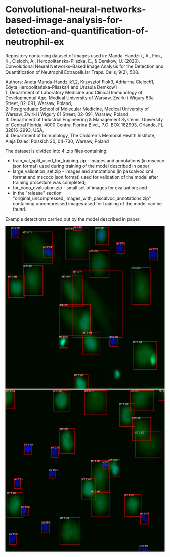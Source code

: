 # Convolutional-neural-networks-based-image-analysis-for-detection-and-quantification-of-neutrophil-ex
Repository containing dataset of images used in:
Manda-Handzlik, A., Fiok, K., Cieloch, A., Heropolitanska-Pliszka, E., & Demkow, U. (2020). Convolutional Neural Networks–Based Image Analysis for the Detection and Quantification of Neutrophil Extracellular Traps. Cells, 9(2), 508.</br>

Authors:
Aneta Manda-Handzlik1,2, Krzysztof Fiok3, Adrianna Cieloch1, Edyta Heropolitańska-Pliszka4 and Urszula Demkow1 </br>
1: Department of Laboratory Medicine and Clinical Immunology of Developmental Age, Medical University of Warsaw, Zwirki i Wigury 63a Street, 02-091, Warsaw, Poland,</br>
2: Postgraduate School of Molecular Medicine, Medical University of Warsaw, Zwirki i Wigury 61 Street, 02-091, Warsaw, Poland,</br>
3: Department of Industrial Engineering & Management Systems, University of Central Florida, 4000 Central Florida Blvd., P.O. BOX 162993, Orlando, FL 32816-2993, USA,</br>
4: Department of Immunology, The Children's Memorial Health Institute, Aleja Dzieci Polskich 20, 04-730, Warsaw, Poland </br>

The dataset is divided into 4 .zip files containing:
- train_val_split_used_for_training.zip - images and annotations (in mscoco json format) used during training of the model described in paper;
- large_validation_set.zip - images and annotations (in pascalvoc xml format and mscoco json format) used for validation of the model after training procedure was completed;
- for_coco_evaluation.zip - small set of images for evaluation; and
- in the "release" section "original_uncompressed_images_with_pascalvoc_annotations.zip" containing uncompressed images used for training of the model can be found.

Example detections carried out by the model described in paper:

<img src="https://github.com/krzysztoffiok/CNN-based-image-analysis-for-detection-and-quantification-of-neutrophil-extracellular-traps/blob/master/images/4_2%20Per%202h%20006_scale.jpg" width=640 height=512>

<img src="https://github.com/krzysztoffiok/CNN-based-image-analysis-for-detection-and-quantification-of-neutrophil-extracellular-traps/blob/master/images/4_4%20Per%202h%20002_scale.jpg" width=640 height=512>
